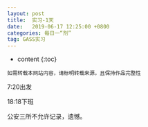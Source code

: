 ```yaml
---
layout: post
title:  实习-1天
date:   2019-06-17 12:25:00 +0800
categories: 每日一“剂”
tag: GASS实习
---
```


* content
{:toc}


`如需转载本网站内容，请标明转载来源，且保持作品完整性`

7:20出发

18:18下班

公安三所不允许记录，遗憾。



